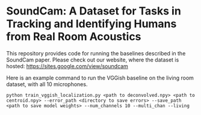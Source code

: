 # SoundCam: A Dataset for Tasks in Tracking and Identifying Humans from Real Room Acoustics
This repository provides code for running the baselines described in the SoundCam paper. Please check out our website, where the dataset is hosted: https://sites.google.com/view/soundcam

Here is an example command to run the VGGish baseline on the living room dataset, with all 10 microphones.

```python train_vggish_localization.py <path to deconvolved.npy> <path to centroid.npy> --error_path <directory to save errors> --save_path <path to save model weights> --num_channels 10 --multi_chan --living```

